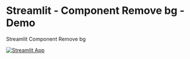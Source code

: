 # Streamlit - Component Remove bg - Demo

Streamlit Component Remove bg 

[![Streamlit App](https://static.streamlit.io/badges/streamlit_badge_black_white.svg)](https://webdevserv-portfolio-idoia-icodeidoia-portfolio-9kblei.streamlit.app/LIVE_Remove_Bg_app)